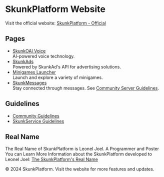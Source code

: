 # SkunkPlatform Website

Visit the official website: [SkunkPlatform - Official](https://skunkplatform.netlify.app/redirect?q=/)

## Pages
- [SkunkOAI Voice](https://skunkplatform.netlify.app/redirect?q=/ai/voice)  
  AI-powered voice technology.  
- [SkunkAds](https://skunkplatform.netlify.app/redirect?q=/ads)  
  Powered by SkunkAd's API for advertising solutions.  
- [Minigames Launcher](https://skunkplatform.netlify.app/redirect?q=/minigames)  
  Launch and explore a variety of minigames.  
- [SkunkMessages](https://skunkplatform.netlify.app/redirect?q=/messages/channels)  
  Stay connected through messages. See [Community Server Guidelines](https://skunkplatform.netlify.app/redirect?q=https://discord.gg/V9bbpY6uTR).

## Guidelines
- [Community Guidelines](https://skunkplatform.netlify.app/redirect?q=/community-guidelines)  
- [SkunkService Guidelines](https://skunkplatform.netlify.app/redirect?q=https://skunkservice.github.io/guide)

## Real Name
The Real Name of SkunkPlatform is Leonel Joel. A Programmer and Poster
You can Learn More Information about the SkunkPlatform developed to Leonel Joel: [The SkunkPlatform's Real Name](https://skunkplatform.netlify.app/redirect?q=/real-name)

© 2024 SkunkPlatform. Visit the website for more features and updates.
